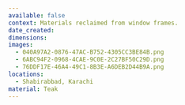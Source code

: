 ```yaml
---
available: false
context: Materials reclaimed from window frames.
date_created:
dimensions:
images:
  - 040A97A2-0876-47AC-B752-4305CC3BE84B.png
  - 6ABC94F2-0968-4CAE-9C0E-2C27BF50C29D.png
  - 76DDF17E-46A4-49C1-8B3E-A6DEB2D44B9A.png
locations:
  - Shabirabbad, Karachi
material: Teak
---
```

